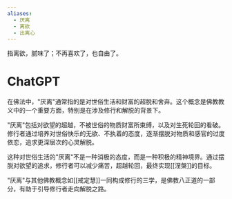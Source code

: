 ```yaml
---
aliases:
  - 厌离
  - 离欲
  - 出离心
---
```

指离欲，腻味了；不再喜欢了，也自由了。
# ChatGPT
在佛法中，"厌离"通常指的是对世俗生活和财富的超脱和舍弃。这个概念是佛教教义中的一个重要方面，特别是在涉及修行和解脱的背景下。

"厌离"包括对欲望的超越，不被世俗的物质财富所束缚，以及对生死轮回的看破。修行者通过培养对世俗快乐的无欲、不执着的态度，逐渐摆脱对物质和感官的过度依恋，追求更深层次的心灵解脱。

这种对世俗生活的"厌离"不是一种消极的态度，而是一种积极的精神境界。通过摆脱对欲望的追求，修行者可以减少痛苦，超越轮回，最终实现[[涅槃]]的目标。

"厌离"与其他佛教概念如[[戒定慧]]一同构成修行的三学，是佛教八正道的一部分，有助于引导修行者走向解脱之路。
